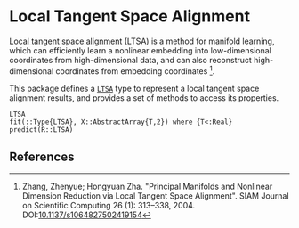 # Local Tangent Space Alignment

[Local tangent space alignment](http://en.wikipedia.org/wiki/Local_tangent_space_alignment) (LTSA) is a method for manifold learning, which can efficiently learn a nonlinear embedding into low-dimensional coordinates from high-dimensional data, and can also reconstruct high-dimensional coordinates from embedding coordinates [^1].

This package defines a [`LTSA`](@ref) type to represent a local tangent space alignment results, and provides a set of methods to access its properties.

```@docs
LTSA
fit(::Type{LTSA}, X::AbstractArray{T,2}) where {T<:Real}
predict(R::LTSA)
```

## References
[^1]: Zhang, Zhenyue; Hongyuan Zha. "Principal Manifolds and Nonlinear Dimension Reduction via Local Tangent Space Alignment". SIAM Journal on Scientific Computing 26 (1): 313–338, 2004. DOI:[10.1137/s1064827502419154](http://dx.doi.org/doi:10.1137/s1064827502419154)
